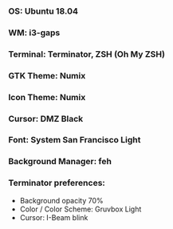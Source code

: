 ### OS: Ubuntu 18.04
### WM: i3-gaps
### Terminal: Terminator, ZSH (Oh My ZSH)
### GTK Theme: Numix
### Icon Theme: Numix
### Cursor: DMZ Black
### Font: System San Francisco Light
### Background Manager: feh

### Terminator preferences:
- Background opacity 70%
- Color / Color Scheme: Gruvbox Light
- Cursor: I-Beam blink